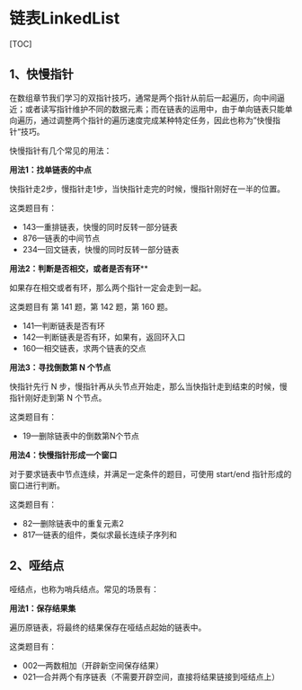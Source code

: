 # 链表LinkedList

[TOC]

## 1、快慢指针

在数组章节我们学习的双指针技巧，通常是两个指针从前后一起遍历，向中间逼近；或者读写指针维护不同的数据元素；而在链表的运用中，由于单向链表只能单向遍历，通过调整两个指针的遍历速度完成某种特定任务，因此也称为”快慢指针“技巧。

快慢指针有几个常见的用法：

**用法1：找单链表的中点**

快指针走2步，慢指针走1步，当快指针走完的时候，慢指针刚好在一半的位置。

这类题目有：

- 143—重排链表，快慢的同时反转一部分链表
- 876—链表的中间节点
- 234—回文链表，快慢的同时反转一部分链表



**用法2：判断是否相交，或者是否有环****

如果存在相交或者有环，那么两个指针一定会走到一起。

这类题目有 第 141 题，第 142 题，第 160 题。

- 141—判断链表是否有环
- 142—判断链表是否有环，如果有，返回环入口
- 160—相交链表，求两个链表的交点



**用法3：寻找倒数第 N 个节点**

快指针先行 N 步，慢指针再从头节点开始走，那么当快指针走到结束的时候，慢指针刚好走到第 N 个节点。

这类题目有：

- 19—删除链表中的倒数第N个节点



**用法4：快慢指针形成一个窗口**

对于要求链表中节点连续，并满足一定条件的题目，可使用 start/end 指针形成的窗口进行判断。

这类题目有：

- 82—删除链表中的重复元素2
- 817—链表的组件，类似求最长连续子序列和



## 2、哑结点

哑结点，也称为哨兵结点。常见的场景有：

**用法1：保存结果集**

遍历原链表，将最终的结果保存在哑结点起始的链表中。

这类题目有：

- 002—两数相加（开辟新空间保存结果）
- 021—合并两个有序链表（不需要开辟空间，直接将结果链接到哑结点上）
